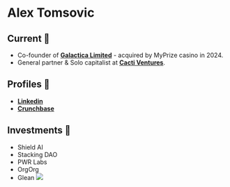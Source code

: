 # Alex Tomsovic

## Current 📲
- Co-founder of [**Galactica Limited**](https://galactica.gg) - acquired by MyPrize casino in 2024. 
- General partner & Solo capitalist at [**Cacti Ventures**](https://cacti.vc).

## Profiles 👤
- [**Linkedin**](https://www.linkedin.com/in/atomsovic/)
- [**Crunchbase**](https://www.crunchbase.com/person/alex-tomsovic)

## Investments 📑
- Shield AI
- Stacking DAO
- PWR Labs
- OrgOrg
- Glean
[![](https://img.shields.io/static/v1?label=Pitch+Me&style=flat-square-square&message=Cacti+Ventures&color=06402B)](mailto:alex@cacti.vc)
